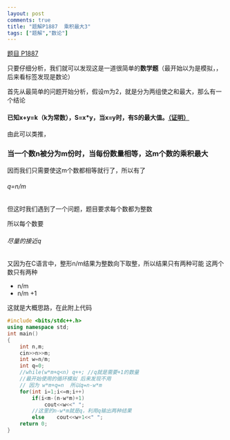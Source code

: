 ```yaml
---
layout: post
comments: true
title: "题解P1887  乘积最大3"
tags: ["题解","数论"]
---
```


[题目 P1887](https://www.luogu.org/problemnew/show/P1887)

只要仔细分析，我们就可以发现这是一道很简单的**数学题**（最开始以为是模拟，，后来看标签发现是数论）

首先从最简单的问题开始分析，假设m为2，就是分为两组使之和最大，那么有一个结论

#### 已知x+y=k（k为常数），S=x\*y，当x=y时，有S的最大值。[（证明）](https://paste.ubuntu.com/26285774/ )

由此可以类推，

### 当一个数n被分为m份时，当每份数量相等，这m个数的乘积最大 ###

因而我们只需要使这m个数都相等就行了，所以有了

###### q=n/m ######

但这时我们遇到了一个问题，题目要求每个数都为整数

所以每个数要

###### 尽量的接近q ######

又因为在C语言中，整形n/m结果为整数向下取整，所以结果只有两种可能 这两个数只有两种

- n/m
- n/m +1


这就是大概思路，在此附上代码

```cpp
#include <bits/stdc++.h>
using namespace std;
int main()
{
    int n,m;
    cin>>n>>m;
    int w=n/m;
    int q=0;
    //while(w*m+q<n) q++; //q就是需要+1的数量
    //最开始使用的循环模拟 后来发现不用 
    // 因为 w*m+q=n  所以q=n-w*m  
    for(int i=1;i<=m;i++)
        if(i<m-(n-w*m)+1) 
            cout<<w<<" ";
        //这里的n-w*m就是q，利用q输出两种结果
        else    cout<<w+1<<" ";
    return 0;       
}
```

